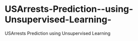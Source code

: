 # USArrests-Prediction--using-Unsupervised-Learning-
USArrests Prediction using Unsupervised Learning 
